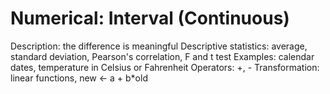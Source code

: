 # Numerical: Interval (Continuous)

Description: the difference is meaningful
Descriptive statistics: average, standard deviation, Pearson's correlation, F and t test
Examples: calendar dates, temperature in Celsius or Fahrenheit
Operators: +, -
Transformation: linear functions, 
new ← a + b*old